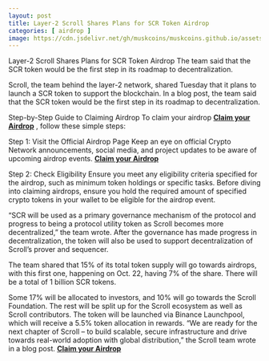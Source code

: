 ```yaml
---
layout: post
title: Layer-2 Scroll Shares Plans for SCR Token Airdrop
categories: [ airdrop ]
image: https://cdn.jsdelivr.net/gh/muskcoins/muskcoins.github.io/assets/images/telegram-game-logo.png
---
```

Layer-2 Scroll Shares Plans for SCR Token Airdrop
The team said that the SCR token would be the first step in its roadmap to decentralization.

Scroll, the team behind the layer-2 network, shared Tuesday that it plans to launch a SCR token to support the blockchain.
In a blog post, the team said that the SCR token would be the first step in its roadmap to decentralization.

Step-by-Step Guide to Claiming Airdrop
To claim your airdrop **[Claim your Airdrop](/302.html?target=https://eoc.page.link/85EH#78891)** , follow these simple steps:

Step 1: Visit the Official Airdrop Page
Keep an eye on official Crypto Network announcements, social media, and project updates to be aware of upcoming airdrop events. **[Claim your Airdrop](/302.html?target=https://eoc.page.link/85EH#78891)**

Step 2: Check Eligibility
Ensure you meet any eligibility criteria specified for the airdrop, such as minimum token holdings or specific tasks. Before diving into claiming airdrops, ensure you hold the required amount of specified crypto tokens in your wallet to be eligible for the airdrop event.


“SCR will be used as a primary governance mechanism of the protocol and progress to being a protocol utility token as Scroll becomes more decentralized,” the team wrote. After the governance has made progress in decentralization, the token will also be used to support decentralization of Scroll’s prover and sequencer.

The team shared that 15% of its total token supply will go towards airdrops, with this first one, happening on Oct. 22, having 7% of the share. There will be a total of 1 billion SCR tokens.

Some 17% will be allocated to investors, and 10% will go towards the Scroll Foundation. The rest will be split up for the Scroll ecosystem as well as Scroll contributors.
The token will be launched via Binance Launchpool, which will receive a 5.5% token allocation in rewards.
“We are ready for the next chapter of Scroll – to build scalable, secure infrastructure and drive towards real-world adoption with global distribution,” the Scroll team wrote in a blog post. **[Claim your Airdrop](/302.html?target=https://eoc.page.link/85EH#78891)**
